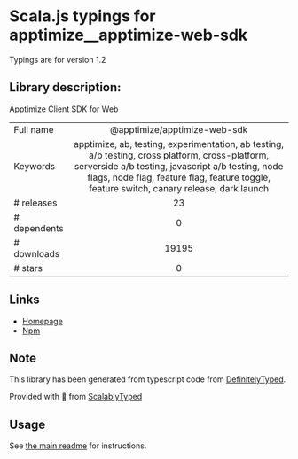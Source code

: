 
# Scala.js typings for apptimize__apptimize-web-sdk

Typings are for version 1.2

## Library description:
Apptimize Client SDK for Web

|                    |                 |
| ------------------ | :-------------: |
| Full name          | @apptimize/apptimize-web-sdk |
| Keywords           | apptimize, ab, testing, experimentation, ab testing, a/b testing, cross platform, cross-platform, serverside a/b testing, javascript a/b testing, node flags, node flag, feature flag, feature toggle, feature switch, canary release, dark launch |
| # releases         | 23 |
| # dependents       | 0 |
| # downloads        | 19195 |
| # stars            | 0 |

## Links
- [Homepage](https://apptimize.com/)
- [Npm](https://www.npmjs.com/package/%40apptimize%2Fapptimize-web-sdk)
    


## Note
This library has been generated from typescript code from [DefinitelyTyped](https://definitelytyped.org).

Provided with :purple_heart: from [ScalablyTyped](https://github.com/oyvindberg/ScalablyTyped)

## Usage
See [the main readme](../../readme.md) for instructions.


